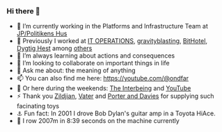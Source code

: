 ### Hi there 👋

- 🔭 I’m currently working in the Platforms and Infrastructure Team at [JP/Politikens Hus](https://jppol.dk) 
 - 🐎 Previously I worked at [IT OPERATIONS](https://itoperations.dk), [gravityblasting](https://gravityblasting.com), [BitHotel](https://bithotel.net), [Dygtig Hest](https://dygtighest.dk) among [others](https://github.com/Kristoffer/Kristoffer/blob/main/CV.md) 
 - 🌱 I’m always learning about actions and consequences
 - 👯 I’m looking to collaborate on important things in life
 - 💬 Ask me about: the meaning of anything
 - 📫 You can also find me here: https://youtube.com/@ondfar 
 - 🥁 Or here during the weekends: [The Interbeing](https://theinterbeing.com) and [YouTube](https://www.youtube.com/user/THEINTERBEING)
 - ⚡ Thank you [Zildjian](https://zildjian.com), [Vater](https://www.vater.com) and [Porter and Davies](https://www.porteranddavies.co.uk) for supplying such facinating toys
 - ⚓️ Fun fact: In 2001 I drove Bob Dylan's guitar amp in a Toyota HiAce. 
 - 🛶 I row 2007m in 8:39 seconds on the machine currently 
